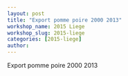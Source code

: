 ```yaml
---
layout: post
title: "Export pomme poire 2000 2013"
workshop_name: 2015 Liege
workshop_slug: 2015-liege
categories: [2015-liege]
author:  
---
```

Export pomme poire 2000 2013
